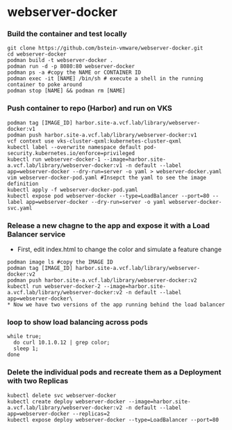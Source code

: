 # webserver-docker
### Build the container and test locally
```cd ~/Downloads
git clone https://github.com/bstein-vmware/webserver-docker.git
cd webserver-docker
podman build -t webserver-docker .
podman run -d -p 8080:80 webserver-docker
podman ps -a #copy the NAME or CONTAINER ID
podman exec -it [NAME] /bin/sh # execute a shell in the running container to poke around
podman stop [NAME] && podman rm [NAME]
```

### Push container to repo (Harbor) and run on VKS
```podman image ls #copy the IMAGE_ID
podman tag [IMAGE_ID] harbor.site-a.vcf.lab/library/webserver-docker:v1
podman push harbor.site-a.vcf.lab/library/webserver-docker:v1
vcf context use vks-cluster-qxml:kubernetes-cluster-qxml
kubectl label --overwrite namespace default pod-security.kubernetes.io/enforce=privileged
kubectl run webserver-docker-1 --image=harbor.site-a.vcf.lab/library/webserver-docker:v1 -n default --label app=webserver-docker --dry-run=server -o yaml > webserver-docker.yaml
vim webserver-docker-pod.yaml #Insepct the yaml to see the image definition
kubectl apply -f webserver-docker-pod.yaml
kubectl expose pod webserver-docker --type=LoadBalancer --port=80 --label app=webserver-docker --dry-run=server -o yaml webserver-docker-svc.yaml
```

### Release a new chagne to the app and expose it with a Load Balancer service
* First, edit index.html to change the color and simulate a feature change
```podman build -t webserver-docker .
podman image ls #copy the IMAGE ID
podman tag [IMAGE_ID] harbor.site-a.vcf.lab/library/webserver-docker:v2
podman push harbor.site-a.vcf.lab/library/webserver-docker:v2
kubectl run webserver-docker-2 --image=harbor.site-a.vcf.lab/library/webserver-docker:v2 -n default --label app=webserver-docker\
* Now we have two versions of the app running behind the load balancer
```

### loop to show load balancing across pods
```
while true;
  do curl 10.1.0.12 | grep color;
  sleep 1;
done
```

### Delete the individual pods and recreate them as a Deployment with two Replicas
```kubectl delete pod --label webserver-docker
kubectl delete svc webserver-docker
kubectl create deploy webserver-docker --image=harbor.site-a.vcf.lab/library/webserver-docker:v2 -n default --label app=webserver-docker --replicas=2
kubectl expose deploy webserver-docker --type=LoadBalancer --port=80
